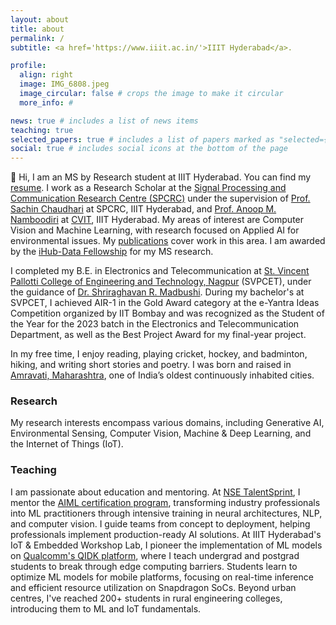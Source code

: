 ```yaml
---
layout: about
title: about
permalink: /
subtitle: <a href='https://www.iiit.ac.in/'>IIIT Hyderabad</a>.

profile:
  align: right
  image: IMG_6808.jpeg
  image_circular: false # crops the image to make it circular
  more_info: #

news: true # includes a list of news items
teaching: true
selected_papers: true # includes a list of papers marked as "selected={true}"
social: true # includes social icons at the bottom of the page
---
```


👋 Hi, I am an MS by Research student at IIIT Hyderabad. You can find my [resume](https://drive.google.com/file/d/1E5mJdkqLLxRJbfurM6xcX5zwdWPAVfze/view?usp=sharing). I work as a Research Scholar at the [Signal Processing and Communication Research Centre (SPCRC)](https://spcrc.iiit.ac.in/) under the supervision of [Prof. Sachin Chaudhari](https://faculty.iiit.ac.in/~sachin.c/) at SPCRC, IIIT Hyderabad, and [Prof. Anoop M. Namboodiri](https://faculty.iiit.ac.in/~anoop/) at [CVIT](https://cvit.iiit.ac.in/), IIIT Hyderabad. My areas of interest are Computer Vision and Machine Learning, with research focused on Applied AI for environmental issues. My [publications](https://omkathalkar.github.io/publications/) cover work in this area. I am awarded by the [iHub-Data Fellowship](https://ihub-data.ai/archives/blogs/5998/) for my MS research.

I completed my B.E. in Electronics and Telecommunication at [St. Vincent Pallotti College of Engineering and Technology, Nagpur](https://www.stvincentngp.edu.in/) (SVPCET), under the guidance of [Dr. Shriraghavan R. Madbushi](https://www.stvincentngp.edu.in/faculties/view/34). During my bachelor's at SVPCET, I achieved AIR-1 in the Gold Award category at the e-Yantra Ideas Competition organized by IIT Bombay and was recognized as the Student of the Year for the 2023 batch in the Electronics and Telecommunication Department, as well as the Best Project Award for my final-year project.

In my free time, I enjoy reading, playing cricket, hockey, and badminton, hiking, and writing short stories and poetry. I was born and raised in [Amravati, Maharashtra](https://en.wikipedia.org/wiki/Amravati), one of India’s oldest continuously inhabited cities.

### Research 

My research interests encompass various domains, including Generative AI, Environmental Sensing, Computer Vision, Machine & Deep Learning, and the Internet of Things (IoT).

### Teaching

I am passionate about education and mentoring. At [NSE TalentSprint](https://talentsprint.com/?srsltid=AfmBOoruCeg3vOWrY0fkSuGi06p49esrpKXLBN8X7ubhhi0VJYEteYo8), I mentor the [AIML certification program](https://talentsprint.com/course/ai-machine-learning-iiit-hyderabad), transforming industry professionals into ML practitioners through intensive training in neural architectures, NLP, and computer vision. I guide teams from concept to deployment, helping professionals implement production-ready AI solutions. At IIIT Hyderabad's IoT & Embedded Workshop Lab, I pioneer the implementation of ML models on [Qualcomm's QIDK platform](https://www.qualcomm.com/developer/hardware/qualcomm-innovators-development-kit), where I teach undergrad and postgrad students to break through edge computing barriers. Students learn to optimize ML models for mobile platforms, focusing on real-time inference and efficient resource utilization on Snapdragon SoCs. Beyond urban centres, I've reached 200+ students in rural engineering colleges, introducing them to ML and IoT fundamentals.
